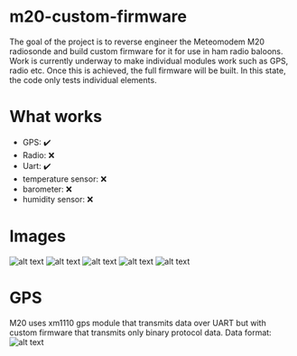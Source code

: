 # m20-custom-firmware
The goal of the project is to reverse engineer the Meteomodem M20 radiosonde and build custom firmware for it for use in ham radio baloons. Work is currently underway to make individual modules work such as GPS, radio etc. Once this is achieved, the full firmware will be built. In this state, the code only tests individual elements.
# What works
- GPS: :heavy_check_mark:
- Radio: :x:
- Uart: :heavy_check_mark:
- temperature sensor: :x:
- barometer: :x:
- humidity sensor: :x:

# Images
![alt text](https://github.com/sq2ips/m20-custom-firmware/blob/main/img/bottom.jpg?raw=true)
![alt text](https://github.com/sq2ips/m20-custom-firmware/blob/main/img/pcb.jpg?raw=true)
![alt text](https://github.com/sq2ips/m20-custom-firmware/blob/main/img/side.jpg?raw=true)
![alt text](https://github.com/sq2ips/m20-custom-firmware/blob/main/img/side.jpg?raw=true)
![alt text](https://github.com/sq2ips/m20-custom-firmware/blob/main/img/sticker.jpg?raw=true)

# GPS
M20 uses xm1110 gps module that transmits data over UART but with custom firmware that transmits only binary protocol data.
Data format:
![alt text](https://github.com/sq2ips/m20-custom-firmware/blob/main/img/GPS.png?raw=true)

